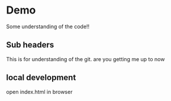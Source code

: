 # Demo

Some understanding of the code!!

## Sub headers

This is for understanding of the git.
 are you getting me up to now

 ## local development

 open index.html in browser